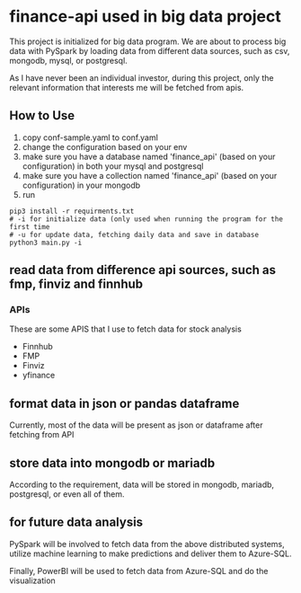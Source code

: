 # finance-api used in big data project

This project is initialized for big data program. We are about to process big data with PySpark by loading data from different data sources, such as csv, mongodb, mysql, or postgresql.

As I have never been an individual investor, during this project, only the relevant information that interests me will be fetched from apis.
 
## How to Use

1. copy conf-sample.yaml to conf.yaml
2. change the configuration based on your env
3. make sure you have a database named 'finance_api' (based on your configuration) in both your mysql and postgresql
4. make sure you have a collection named 'finance_api' (based on your configuration) in your mongodb
3. run

```shell
pip3 install -r requirments.txt
# -i for initialize data (only used when running the program for the first time
# -u for update data, fetching daily data and save in database
python3 main.py -i
```

## read data from difference api sources, such as fmp, finviz and finnhub

### APIs

These are some APIS that I use to fetch data for stock analysis

- Finnhub
- FMP
- Finviz
- yfinance

## format data in json or pandas dataframe

Currently, most of the data will be present as json or dataframe after fetching from API

## store data into mongodb or mariadb

According to the requirement, data will be stored in mongodb, mariadb, postgresql, or even all of them.

## for future data analysis

PySpark will be involved to fetch data from the above distributed systems, utilize machine learning to make predictions and deliver them to Azure-SQL.

Finally, PowerBI will be used to fetch data from Azure-SQL and do the visualization